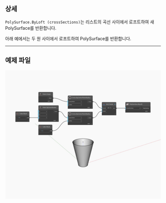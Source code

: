 ## 상세
`PolySurface.ByLoft (crossSections)`는 리스트의 곡선 사이에서 로프트하여 새 PolySurface를 반환합니다.

아래 예에서는 두 원 사이에서 로프트하여 PolySurface를 반환합니다.

___
## 예제 파일

![ByLoft (crossSections)](./Autodesk.DesignScript.Geometry.PolySurface.ByLoft(crossSections)_img.jpg)

